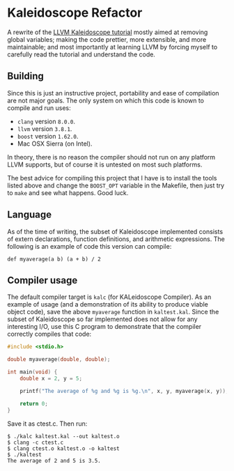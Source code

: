 Kaleidoscope Refactor
=====================

A rewrite of the [LLVM Kaleidoscope tutorial](
http://llvm.org/docs/tutorial/index.html) mostly aimed at removing global
variables; making the code prettier, more extensible, and more maintainable; and
most importantly at learning LLVM by forcing myself to carefully read the
tutorial and understand the code.

Building
--------

Since this is just an instructive project, portability and ease of compilation
are not major goals.  The only system on which this code is known to compile and
run uses:

 * `clang` version `8.0.0`.
 * `llvm` version `3.8.1`.
 * `boost` version `1.62.0`.
 * Mac OSX Sierra (on Intel).

In theory, there is no reason the compiler should not run on any platform LLVM
supports, but of course it is untested on most such platforms.

The best advice for compiling this project that I have is to install the tools
listed above and change the `BOOST_OPT` variable in the Makefile, then just try
to `make` and see what happens.  Good luck.

Language
--------

As of the time of writing, the subset of Kaleidoscope implemented consists of
extern declarations, function definitions, and arithmetic expressions.  The
following is an example of code this version can compile:

```
def myaverage(a b) (a + b) / 2
```

Compiler usage
--------------

The default compiler target is `kalc` (for KALeidoscope Compiler).  As an
example of usage (and a demonstration of its ability to produce viable object
code), save the above `myaverage` function in `kaltest.kal`.  Since the subset
of Kaleidoscope so far implemented does not allow for any interesting I/O, use
this C program to demonstrate that the compiler correctly compiles that code:

```c
#include <stdio.h>

double myaverage(double, double);

int main(void) {
    double x = 2, y = 5;

    printf("The average of %g and %g is %g.\n", x, y, myaverage(x, y));

    return 0;
}
```

Save it as ctest.c.  Then run:

```
$ ./kalc kaltest.kal --out kaltest.o
$ clang -c ctest.c
$ clang ctest.o kaltest.o -o kaltest
$ ./kaltest
The average of 2 and 5 is 3.5.
```
